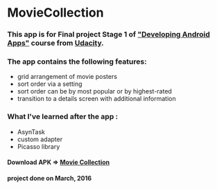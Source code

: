 # MovieCollection
### This app is for Final project Stage 1 of ["Developing Android Apps"](https://www.udacity.com/course/developing-android-apps--ud853) course from [Udacity](www.udacity.com).

### The app contains the following features:

- grid arrangement of movie posters
- sort order via a setting
- sort order can be by most popular or by highest-rated
- transition to a details screen with additional information

### What I've learned after the app :

- AsynTask
- custom adapter
- Picasso library

#### Download APK => [Movie Collection](https://drive.google.com/open?id=0B0TiKxw-s6XANVI1Yl9WRVFtMkU)

#### project done on March, 2016
